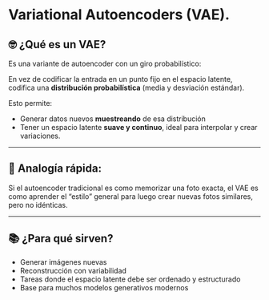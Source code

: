 # **Variational Autoencoders (VAE)**.

## 🤓 ¿Qué es un VAE?

Es una variante de autoencoder con un giro probabilístico:

En vez de codificar la entrada en un punto fijo en el espacio latente, codifica una **distribución probabilística** (media y desviación estándar).

Esto permite:

- Generar datos nuevos **muestreando** de esa distribución
- Tener un espacio latente **suave y continuo**, ideal para interpolar y crear variaciones.

---

## 🎨 Analogía rápida:

Si el autoencoder tradicional es como memorizar una foto exacta, el VAE es como aprender el “estilo” general para luego crear nuevas fotos similares, pero no idénticas.

---

## 📚 ¿Para qué sirven?

- Generar imágenes nuevas
- Reconstrucción con variabilidad
- Tareas donde el espacio latente debe ser ordenado y estructurado
- Base para muchos modelos generativos modernos